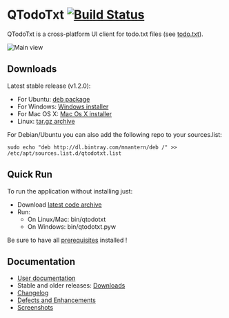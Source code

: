 # QTodoTxt [![Build Status](https://travis-ci.org/mNantern/QTodoTxt.png?branch=master)](https://travis-ci.org/mNantern/QTodoTxt)

QTodoTxt is a cross-platform UI client for todo.txt files (see [todo.txt](http://todotxt.com)).

![Main view](https://github.com/mNantern/QTodoTxt/wiki/screenshots/QTodoTxt.png)

## Downloads

Latest stable release (v1.2.0):

- For Ubuntu: [deb package](http://dl.bintray.com/mnantern/deb/qtodotxt_1.2.0_all.deb)
- For Windows: [Windows installer](http://dl.bintray.com/mnantern/generic/qtodotxt_1.2.0.exe)
- For Mac OS X: [Mac Os X installer](http://dl.bintray.com/mnantern/generic/QTodoTxt.dmg)
- Linux: [tar.gz archive](https://github.com/mNantern/QTodoTxt/archive/1.2.0.tar.gz)

For Debian/Ubuntu you can also add the following repo to your sources.list:


```
sudo echo "deb http://dl.bintray.com/mnantern/deb /" >> /etc/apt/sources.list.d/qtodotxt.list
```

## Quick Run

To run the application without installing just:

* Download [latest code archive](https://github.com/mNantern/QTodoTxt/archive/master.zip)
* Run:
  * On Linux/Mac: bin/qtodotxt
  * On Windows: bin/qtodotxt.pyw
 
Be sure to have all [prerequisites](http://github.com/mNantern/QTodoTxt/wiki/User-documentation) installed !

## Documentation

- [User documentation](https://github.com/mNantern/QTodoTxt/wiki/User-documentation)
- Stable and older releases: [Downloads](https://github.com/mNantern/QTodoTxt/wiki/Releases)
- [Changelog](https://github.com/mNantern/QTodoTxt/wiki/Changelog)
- [Defects and Enhancements](https://github.com/mNantern/QTodoTxt/issues)
- [Screenshots](https://github.com/mNantern/QTodoTxt/wiki/Screenshots)

